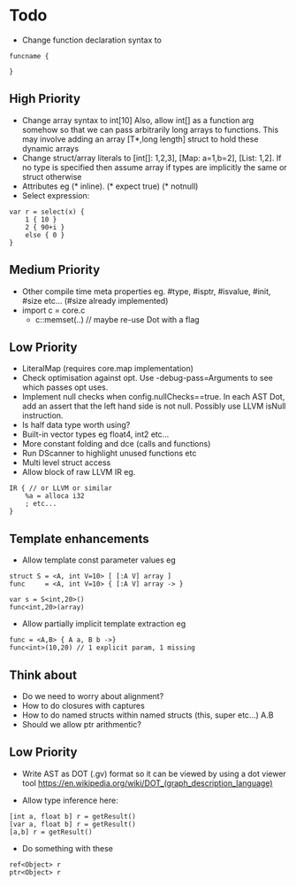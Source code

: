 # Todo
- Change function declaration syntax to 
```
funcname {

}
```

## High Priority
- Change array syntax to int[10] Also, allow int[] as a function arg somehow so that we can pass arbitrarily long arrays to functions. 
  This may involve adding an array [T*,long length] struct to hold these dynamic arrays
- Change struct/array literals to [int[]: 1,2,3], [Map: a=1,b=2], [List: 1,2]. 
  If no type is specified then assume array if types are implicitly the same or struct otherwise
- Attributes eg (* inline). (* expect true) (* notnull)
- Select expression:
```
var r = select(x) {
    1 { 10 }
    2 { 90+i }
    else { 0 }
}
```
## Medium Priority
- Other compile time meta properties eg. #type, #isptr, #isvalue, #init, #size etc... 
  (#size already implemented)
- import c = core.c
    - c::memset(..)  // maybe re-use Dot with a flag

## Low Priority
- LiteralMap (requires core.map implementation)
- Check optimisation against opt. Use -debug-pass=Arguments to see which passes opt uses.
- Implement null checks when config.nullChecks==true. In each AST Dot, add an assert that the left hand side is not null. Possibly use LLVM isNull instruction.
- Is half data type worth using?
- Built-in vector types eg float4, int2 etc...
- More constant folding and dce (calls and functions)
- Run DScanner to highlight unused functions etc
- Multi level struct access
- Allow block of raw LLVM IR eg.
```
IR { // or LLVM or similar
    %a = alloca i32
    ; etc...
}
```
## Template enhancements
- Allow template const parameter values eg
```
struct S = <A, int V=10> [ [:A V] array ]
func     = <A, int V=10> { [:A V] array -> }

var s = S<int,20>()
func<int,20>(array)
```
- Allow partially implicit template extraction eg
```
func = <A,B> { A a, B b ->}
func<int>(10,20) // 1 explicit param, 1 missing
```

## Think about
- Do we need to worry about alignment?
- How to do closures with captures
- How to do named structs within named structs (this, super etc...) A.B
- Should we allow ptr arithmentic?
## Low Priority
- Write AST as DOT (.gv) format so it can be viewed by using a dot viewer tool
    https://en.wikipedia.org/wiki/DOT_(graph_description_language)

- Allow type inference here:
```
[int a, float b] r = getResult()
[var a, float b] r = getResult()
[a,b] r = getResult()
```

- Do something with these
```
ref<Object> r
ptr<Object> r
```
